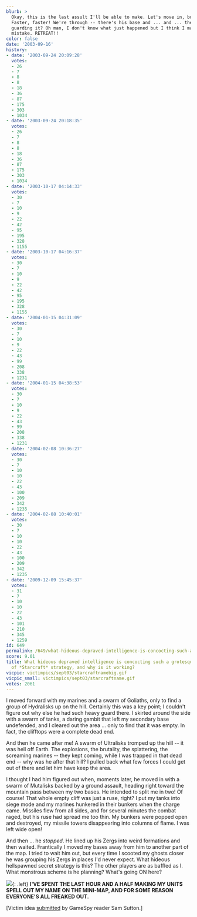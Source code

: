 ```yaml
---
blurb: >
  Okay, this is the last assult I'll be able to make. Let's move in, boys! Keep going!
  Faster, faster! We're through -- there's his base and ... and ... there's nobody
  guarding it? Oh man, I don't know what just happened but I think I mafe a colossal
  mistake. RETREAT!!
color: false
date: '2003-09-16'
history:
- date: '2003-09-24 20:09:28'
  votes:
  - 26
  - 7
  - 8
  - 8
  - 18
  - 36
  - 87
  - 175
  - 303
  - 1034
- date: '2003-09-24 20:18:35'
  votes:
  - 26
  - 7
  - 8
  - 8
  - 18
  - 36
  - 87
  - 175
  - 303
  - 1034
- date: '2003-10-17 04:14:33'
  votes:
  - 30
  - 7
  - 10
  - 9
  - 22
  - 42
  - 95
  - 195
  - 328
  - 1155
- date: '2003-10-17 04:16:37'
  votes:
  - 30
  - 7
  - 10
  - 9
  - 22
  - 42
  - 95
  - 195
  - 328
  - 1155
- date: '2004-01-15 04:31:09'
  votes:
  - 30
  - 7
  - 10
  - 9
  - 22
  - 43
  - 99
  - 208
  - 338
  - 1231
- date: '2004-01-15 04:38:53'
  votes:
  - 30
  - 7
  - 10
  - 9
  - 22
  - 43
  - 99
  - 208
  - 338
  - 1231
- date: '2004-02-08 10:36:27'
  votes:
  - 30
  - 7
  - 10
  - 10
  - 22
  - 43
  - 100
  - 209
  - 342
  - 1235
- date: '2004-02-08 10:40:01'
  votes:
  - 30
  - 7
  - 10
  - 10
  - 22
  - 43
  - 100
  - 209
  - 342
  - 1235
- date: '2009-12-09 15:45:37'
  votes:
  - 31
  - 7
  - 10
  - 10
  - 22
  - 43
  - 101
  - 210
  - 345
  - 1259
id: 649
permalink: /649/what-hideous-depraved-intelligence-is-concocting-such-a-grotesque-perversion-of-starcraft-strategy-and-why-is-it-working/
score: 9.01
title: What hideous depraved intelligence is concocting such a grotesque perversion
  of *Starcraft* strategy, and why is it working?
vicpic: victimpics/sept03/starcraftnamebig.gif
vicpic_small: victimpics/sept03/starcraftname.gif
votes: 2061
---
```


I moved forward with my marines and a swarm of Goliaths, only to find a
group of Hydralisks up on the hill. Certainly this was a key point; I
couldn't figure out why else he had such heavy guard there. I skirted
around the side with a swarm of tanks, a daring gambit that left my
secondary base undefended, and I cleared out the area ... only to find
that it was empty. In fact, the clifftops were a complete dead end.

And then he came after me! A swarm of Ultralisks tromped up the hill --
it was hell off Earth. The explosions, the brutality, the splattering,
the screaming marines -- they kept coming, while I was trapped in that
dead end -- why was he after that hill? I pulled back what few forces I
could get out of there and let him have keep the area.

I thought I had him figured out when, moments later, he moved in with a
swarm of Mutalisks backed by a ground assault, heading right toward the
mountain pass between my two bases. He intended to split me in two! Of
course! That whole empty cliff was just a ruse, right? I put my tanks
into siege mode and my marines hunkered in their bunkers when the charge
came. Missiles flew from all sides, and for several minutes the combat
raged, but his ruse had spread me too thin. My bunkers were popped open
and destroyed, my missile towers disappearing into columns of flame. I
was left wide open!

And then ... he *stopped*. He lined up his Zergs into weird formations
and then waited. Frantically I moved my bases away from him to another
part of the map. I tried to wait him out, but every time I scooted my
ghosts closer he was grouping his Zergs in places I'd never expect. What
hideous hellspawned secret strategy is this? The other players are as
baffled as I. What monstrous scheme is he planning? What's going ON
here?

[![](img/victimpics/jun03/nojob.gif)](%ARTICLE[607]%){: .left} **I'VE SPENT
THE LAST HOUR AND A HALF MAKING MY UNITS SPELL OUT MY NAME ON THE
MINI-MAP, AND FOR SOME REASON EVERYONE'S ALL FREAKED OUT.**

\[Victim idea
[submitted](http://web.archive.org/web/20030916000000/http://feedback.gamespy.com/)
by GameSpy reader Sam Sutton.\]
